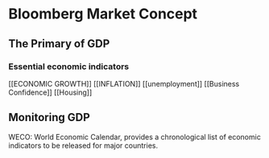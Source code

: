 # Bloomberg Market Concept
## The Primary of GDP
### Essential economic indicators
[[ECONOMIC GROWTH]]
[[INFLATION]]
[[unemployment]]
[[Business Confidence]]
[[Housing]]


## Monitoring GDP
WECO: World Economic Calendar, provides a chronological list of economic indicators to be released for major countries.
